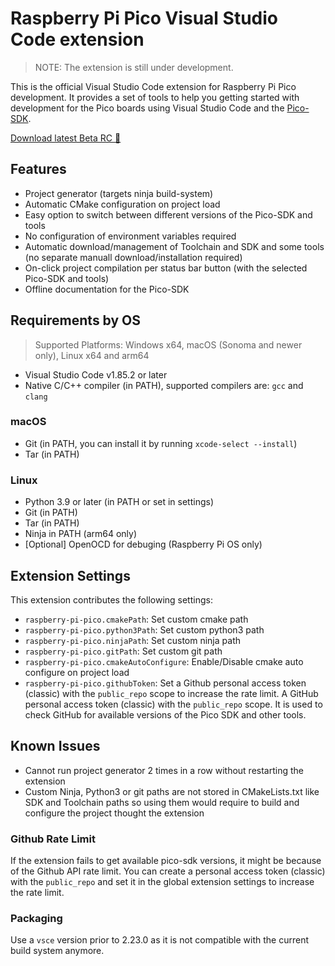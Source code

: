# Raspberry Pi Pico Visual Studio Code extension

> NOTE: The extension is still under development.

This is the official Visual Studio Code extension for Raspberry Pi Pico development. It provides a set of tools to help you getting started with development for the Pico boards using Visual Studio Code and the [Pico-SDK](https://github.com/raspberrypi/pico-sdk).

[Download latest Beta RC 📀](https://github.com/paulober/vscode-raspberry-pi-pico/releases/tag/0.11.4)

## Features

- Project generator (targets ninja build-system)
- Automatic CMake configuration on project load
- Easy option to switch between different versions of the Pico-SDK and tools
- No configuration of environment variables required
- Automatic download/management of Toolchain and SDK and some tools (no separate manuall download/installation required)
- On-click project compilation per status bar button (with the selected Pico-SDK and tools)
- Offline documentation for the Pico-SDK

## Requirements by OS

> Supported Platforms: Windows x64, macOS (Sonoma and newer only), Linux x64 and arm64

- Visual Studio Code v1.85.2 or later
- Native C/C++ compiler (in PATH), supported compilers are: `gcc` and `clang`

### macOS
- Git (in PATH, you can install it by running `xcode-select --install`)
- Tar (in PATH)

### Linux
- Python 3.9 or later (in PATH or set in settings)
- Git (in PATH)
- Tar (in PATH)
- Ninja in PATH (arm64 only)
- \[Optional\] OpenOCD for debuging (Raspberry Pi OS only)

## Extension Settings

This extension contributes the following settings:

* `raspberry-pi-pico.cmakePath`: Set custom cmake path
* `raspberry-pi-pico.python3Path`: Set custom python3 path
* `raspberry-pi-pico.ninjaPath`: Set custom ninja path
* `raspberry-pi-pico.gitPath`: Set custom git path
* `raspberry-pi-pico.cmakeAutoConfigure`: Enable/Disable cmake auto configure on project load
* `raspberry-pi-pico.githubToken`: Set a Github personal access token (classic) with the `public_repo` scope to increase the rate limit. A GitHub personal access token (classic) with the `public_repo` scope. It is used to check GitHub for available versions of the Pico SDK and other tools.

## Known Issues

- Cannot run project generator 2 times in a row without restarting the extension
- Custom Ninja, Python3 or git paths are not stored in CMakeLists.txt like SDK and Toolchain paths so using them would require to build and configure the project thought the extension

### Github Rate Limit

If the extension fails to get available pico-sdk versions, it might be because of the Github API rate limit. You can create a personal access token (classic) with the `public_repo` and set it in the global extension settings to increase the rate limit.

### Packaging

Use a `vsce` version prior to 2.23.0 as it is not compatible with the current build system anymore.
